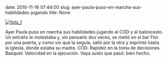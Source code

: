 date: 2010-11-16 07:44:00
slug: ayer-paula-puso-en-marcha-sus-habilidades-jugando
title: None

[![foto_1][1]][1]

Ayer Paula puso en marcha sus habilidades jugando al COD y al baloncesto. Un extraño le molestaba y, sin pensarlo dos veces, se metió en el bar Flor por una puerta, y como vio que la seguía, salió por la otra y esprintó hasta la Iglesia, donde estaba su madre. COD: Rapidez en la toma de decisiones. Basquet: Velocidad en la ejecución. Vaya susto que pasó: bien hecho.

[1]: file:///Users/jjdenis/jjdenis.github.com/static/2010-11-16-ayer-paula-puso-en-marcha-sus-habilidades-jugando_foto1.jpg
